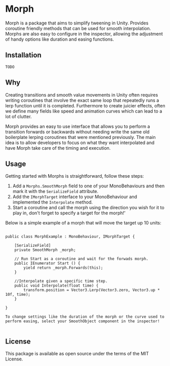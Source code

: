 # Morph

Morph is a package that aims to simplify tweening in Unity. Provides coroutine friendly methods that can be used for smooth interpolation. Morphs are also easy to configure in the inspector, allowing the adjustment of handy options like duration and easing functions.

## Installation

`TODO`

## Why

Creating transitions and smooth value movements in Unity often requires writing coroutines that involve the exact same loop that repeatedly runs a lerp function until it is completed.
Furthermore to create juicier effects, often we define many fields like speed and animation curves which can lead to a lot of clutter.

Morph provides an easy to use interface that allows you to perform a transition forwards or backwards without needing write the same old boilerplate lerping coroutines that were mentioned previously.
The main idea is to allow developers to focus on what they want interpolated and have Morph take care of the timing and execution.

## Usage

Getting started with Morphs is straightforward, follow these steps:

1.	Add a `Morphs.SmoothMorph` field to one of your MonoBehaviours and then mark it with the `SerializeField` attribute.
2.	Add the `IMorphTarget` interface to your MonoBehaviour and implemented the `Interpolate` method.
3.	Start a coroutine and call the morph using the direction you wish for it to play in, don't forget to specify a target for the morph!'

Below is a simple example of a morph that will move the target up 10 units:

```

public class MorphExample : MonoBehaviour, IMorphTarget {
	
	[SerializeField]
	private SmoothMorph _morph;

	// Run Start as a coroutine and wait for the forwads morph.
	public IEnumerator Start () {
		yield return _morph.Forwards(this);
	}

	//Interpolate given a specific time step.
	public void Interpolate(float time) {
		transform.position = Vector3.Lerp(Vector3.zero, Vector3.up * 10f, time);
	}

}

To change settings like the duration of the morph or the curve used to perform easing, select your SmoothObject component in the inspector!


```


## License

This package is available as open source under the terms of the MIT License.